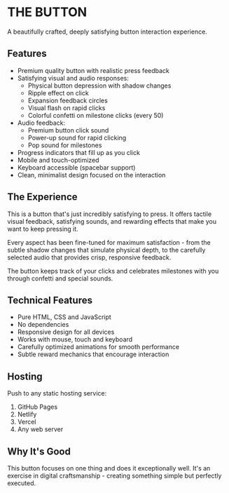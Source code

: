 # THE BUTTON

A beautifully crafted, deeply satisfying button interaction experience.

## Features

- Premium quality button with realistic press feedback
- Satisfying visual and audio responses:
  - Physical button depression with shadow changes
  - Ripple effect on click
  - Expansion feedback circles
  - Visual flash on rapid clicks
  - Colorful confetti on milestone clicks (every 50)
- Audio feedback:
  - Premium button click sound
  - Power-up sound for rapid clicking
  - Pop sound for milestones
- Progress indicators that fill up as you click
- Mobile and touch-optimized
- Keyboard accessible (spacebar support)
- Clean, minimalist design focused on the interaction

## The Experience

This is a button that's just incredibly satisfying to press. It offers tactile visual feedback, satisfying sounds, and rewarding effects that make you want to keep pressing it.

Every aspect has been fine-tuned for maximum satisfaction - from the subtle shadow changes that simulate physical depth, to the carefully selected audio that provides crisp, responsive feedback.

The button keeps track of your clicks and celebrates milestones with you through confetti and special sounds.

## Technical Features

- Pure HTML, CSS and JavaScript
- No dependencies
- Responsive design for all devices
- Works with mouse, touch and keyboard
- Carefully optimized animations for smooth performance
- Subtle reward mechanics that encourage interaction

## Hosting

Push to any static hosting service:

1. GitHub Pages
2. Netlify
3. Vercel
4. Any web server

## Why It's Good

This button focuses on one thing and does it exceptionally well. It's an exercise in digital craftsmanship - creating something simple but perfectly executed.
